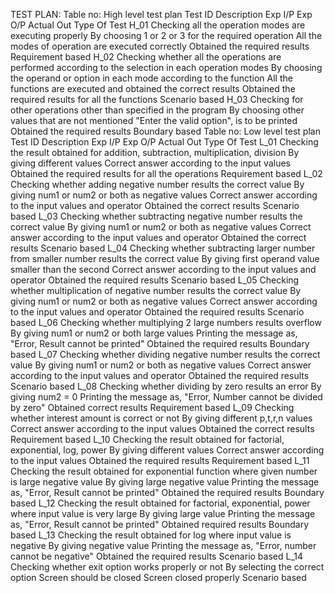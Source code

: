 TEST PLAN:
Table no: High level test plan
Test ID	Description	Exp I/P	Exp O/P	Actual Out	Type Of Test
H_01	Checking all the operation modes are executing properly	By choosing 1 or 2 or 3 for the required operation	All the modes of operation are executed correctly	Obtained the required results	Requirement based
H_02	Checking whether all the operations are performed according to the selection in each operation modes	By choosing the operand or option in each mode according to the function	All the functions are executed and obtained the correct results	Obtained the required results for all the functions	Scenario based
H_03	Checking for other operations other than specified in the program	By choosing other values that are not mentioned	"Enter the valid option", is to be printed	Obtained the required results	Boundary based
Table no: Low level test plan
Test ID	Description	Exp I/P	Exp O/P	Actual Out	Type Of Test
L_01	Checking the result obtained for addition, subtraction, multiplication, division	By giving different values	Correct answer according to the input values	Obtained the required results for all the operations	Requirement based
L_02	Checking whether adding negative number results the correct value	By giving num1 or num2 or both as negative values	Correct answer according to the input values and operator	Obtained the correct results	Scenario based
L_03	Checking whether subtracting negative number results the correct value	By giving num1 or num2 or both as negative values	Correct answer according to the input values and operator	Obtained the correct results	Scenario based
L_04	Checking whether subtracting larger number from smaller number results the correct value	By giving first operand value smaller than the second	Correct answer according to the input values and operator	Obtained the required results	Scenario based
L_05	Checking whether multiplication of negative number results the correct value	By giving num1 or num2 or both as negative values	Correct answer according to the input values and operator	Obtained the required results	Scenario based
L_06	Checking whether multiplying 2 large numbers results overflow	By giving num1 or num2 or both large values	Printing the message as, "Error, Result cannot be printed"	Obtained the required results	Boundary based
L_07	Checking whether dividing negative number results the correct value	By giving num1 or num2 or both as negative values	Correct answer according to the input values and operator	Obtained the required results	Scenario based
L_08	Checking whether dividing by zero results an error	By giving num2 = 0	Printing the message as, "Error, Number cannot be divided by zero"	Obtained correct results	Requirement based
L_09	Checking whether interest amount is correct or not	By giving different p,t,r,n values	Correct answer according to the input values	Obtained the correct results	Requirement based
L_10	Checking the result obtained for factorial, exponential, log, power	By giving different values	Correct answer according to the input values	Obtained the required results	Requirement based
L_11	Checking the result obtained for exponential function where given number is large negative value	By giving large negative value	Printing the message as, "Error, Result cannot be printed"	Obtained the required results	Boundary based
L_12	Checking the result obtained for factorial, exponential, power where input value is very large	By giving large value	Printing the message as, "Error, Result cannot be printed"	Obtained required results	Boundary based
L_13	Checking the result obtained for log where input value is negative	By giving negative value	Printing the message as, "Error, number cannot be negative"	Obtained the required results	Scenario based
L_14	Checking whether exit option works properly or not	By selecting the correct option	Screen should be closed	Screen closed properly	Scenario based

